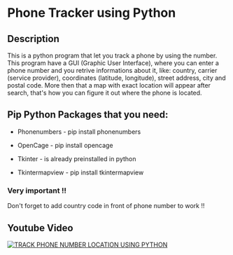 # Phone Tracker using Python

## Description
This is a python program that let you track a phone by using the number. This program have a GUI (Graphic User Interface), where you can enter a phone number and you retrive informations about it, like: country, carrier (service provider),  coordinates (latitude, longitude), street address, city and postal code. More then that a map with exact location will appear after search, that's how you can figure it out where the phone is located.

## Pip Python Packages that you need:

- Phonenumbers - pip install phonenumbers

- OpenCage - pip install opencage

- Tkinter - is already preinstalled in python

- Tkintermapview - pip install tkintermapview

### Very important !!
Don't forget to add country code in front of phone number to work !!

## Youtube Video
[![TRACK PHONE NUMBER LOCATION USING PYTHON](https://i.ytimg.com/vi/zuaLIECCJqA/hqdefault.jpg?s%E2%80%A6AFwAcABBg==&rs=AOn4CLBi9TXWNRoTXvVM69POHnKT4DGb5g)]([https://www.youtube.com/watch?v=StTqXEQ2l-Y](https://www.youtube.com/watch?v=zuaLIECCJqA&t=380s) "TRACK PHONE NUMBER LOCATION USING PYTHON")
